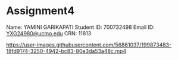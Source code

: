 # Assignment4





Name: YAMINI GARIKAPATI 
Student ID: 700732498 
Email ID: YXG24980@ucmo.edu 
CRN: 11813




https://user-images.githubusercontent.com/56861037/199873483-18fd9174-3250-4942-bc83-80e3da53a48c.mp4



